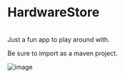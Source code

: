 # HardwareStore
\
Just a fun app to play around with. 

Be sure to import as a maven project.

![image](https://user-images.githubusercontent.com/11218414/189413961-11707d5f-47e7-42bc-a662-cabc7dea081a.png)
